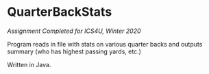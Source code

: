 # QuarterBackStats

*Assignment Completed for ICS4U, Winter 2020*

Program reads in file with stats on various quarter backs and outputs summary (who has highest passing yards, etc.)

Written in Java.
